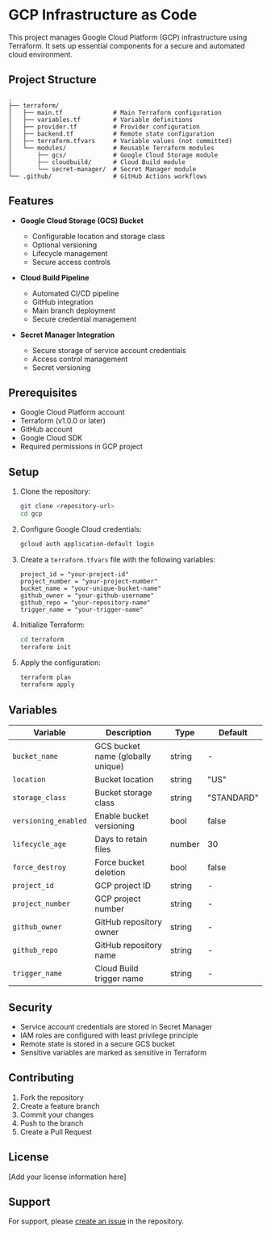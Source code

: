 # GCP Infrastructure as Code

This project manages Google Cloud Platform (GCP) infrastructure using Terraform. It sets up essential components for a secure and automated cloud environment.

## Project Structure

```
.
├── terraform/
│   ├── main.tf              # Main Terraform configuration
│   ├── variables.tf         # Variable definitions
│   ├── provider.tf          # Provider configuration
│   ├── backend.tf           # Remote state configuration
│   ├── terraform.tfvars     # Variable values (not committed)
│   └── modules/             # Reusable Terraform modules
│       ├── gcs/             # Google Cloud Storage module
│       ├── cloudbuild/      # Cloud Build module
│       └── secret-manager/  # Secret Manager module
└── .github/                 # GitHub Actions workflows
```

## Features

- **Google Cloud Storage (GCS) Bucket**
  - Configurable location and storage class
  - Optional versioning
  - Lifecycle management
  - Secure access controls

- **Cloud Build Pipeline**
  - Automated CI/CD pipeline
  - GitHub integration
  - Main branch deployment
  - Secure credential management

- **Secret Manager Integration**
  - Secure storage of service account credentials
  - Access control management
  - Secret versioning

## Prerequisites

- Google Cloud Platform account
- Terraform (v1.0.0 or later)
- GitHub account
- Google Cloud SDK
- Required permissions in GCP project

## Setup

1. Clone the repository:
   ```bash
   git clone <repository-url>
   cd gcp
   ```

2. Configure Google Cloud credentials:
   ```bash
   gcloud auth application-default login
   ```

3. Create a `terraform.tfvars` file with the following variables:
   ```hcl
   project_id = "your-project-id"
   project_number = "your-project-number"
   bucket_name = "your-unique-bucket-name"
   github_owner = "your-github-username"
   github_repo = "your-repository-name"
   trigger_name = "your-trigger-name"
   ```

4. Initialize Terraform:
   ```bash
   cd terraform
   terraform init
   ```

5. Apply the configuration:
   ```bash
   terraform plan
   terraform apply
   ```

## Variables

| Variable | Description | Type | Default |
|----------|-------------|------|---------|
| `bucket_name` | GCS bucket name (globally unique) | string | - |
| `location` | Bucket location | string | "US" |
| `storage_class` | Bucket storage class | string | "STANDARD" |
| `versioning_enabled` | Enable bucket versioning | bool | false |
| `lifecycle_age` | Days to retain files | number | 30 |
| `force_destroy` | Force bucket deletion | bool | false |
| `project_id` | GCP project ID | string | - |
| `project_number` | GCP project number | string | - |
| `github_owner` | GitHub repository owner | string | - |
| `github_repo` | GitHub repository name | string | - |
| `trigger_name` | Cloud Build trigger name | string | - |

## Security

- Service account credentials are stored in Secret Manager
- IAM roles are configured with least privilege principle
- Remote state is stored in a secure GCS bucket
- Sensitive variables are marked as sensitive in Terraform

## Contributing

1. Fork the repository
2. Create a feature branch
3. Commit your changes
4. Push to the branch
5. Create a Pull Request

## License

[Add your license information here]

## Support

For support, please [create an issue](https://github.com/your-username/gcp/issues) in the repository. 